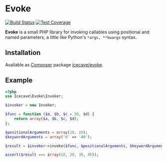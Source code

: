 # Evoke

[![Build Status]](http://travis-ci.org/IcecaveStudios/evoke)
[![Test Coverage]](http://icecave.com.au/evoke/artifacts/tests/coverage)

**Evoke** is a small PHP library for invoking callables using positional and named parameters, a little like Python's `*args, **kwargs` syntax.

## Installation

Available as [Composer](http://getcomposer.org) package [icecave/evoke](https://packagist.org/packages/icecave/evoke).

## Example

```php
<?php
use Icecave\Evoke\Invoker;

$invoker = new Invoker;

$func = function ($a, $b, $c = 30, $d) {
    return array($a, $b, $c, $d);
};

$positionalArguments = array(10, 20);
$keywordArguments = array('d' => '40');

$result = $invoker->invoke($func, $positionalArguments, $keywordArguments);

assert($result === array(10, 20, 30, 40));
```

<!-- references -->
[Build Status]: https://raw.github.com/IcecaveStudios/evoke/gh-pages/artifacts/images/icecave/regular/build-status.png
[Test Coverage]: https://raw.github.com/IcecaveStudios/evoke/gh-pages/artifacts/images/icecave/regular/coverage.png
